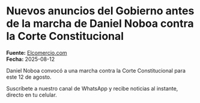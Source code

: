 # Nuevos anuncios del Gobierno antes de la marcha de Daniel Noboa contra la Corte Constitucional

**Fuente:** [Elcomercio.com](https://www.elcomercio.com/actualidad/politica/anuncios-marcha-daniel-noboa-contra-corte-constitucional/)  
**Fecha:** 2025-08-12

Daniel Noboa convocó a una marcha contra la Corte Constitucional para este 12 de agosto.

Suscríbete a nuestro canal de WhatsApp y recibe noticias al instante, directo en tu
 celular.
